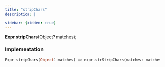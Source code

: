 ```yaml
---
title: "stripChars"
description: |

sidebar: {hidden: true}
---
```

<span class="dart-code"><strong>[Expr] stripChars</strong>(<span class="nobr">Object? matches</span>);</span>


### Implementation
```dart
Expr stripChars(Object? matches) => expr.strStripChars(matches: matches.expr);
```

[Expr]: /reference/classes/expr